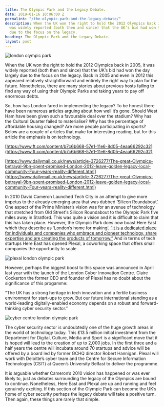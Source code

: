 ```yaml
---
title: The Olympic Park and the Legacy Debate.
date: 2019-01-16 10:06:00 Z
permalink: "/the-olympic-park-and-the-legacy-debate/"
description: When the UK won the right to hold the 2012 Olympics back in 2005, it
  was widely reported (both then and since) that the UK’s bid had won the day largely
  due to the focus on the legacy.
heading: The Olympic Park and the Legacy Debate.
layout: post
---
```


![london olympic park](/uploads/olympic%20park.jpg)

When the UK won the right to hold the 2012 Olympics back in 2005, it was widely reported (both then and since) that the UK’s bid had won the day largely due to the focus on the legacy.  Back in 2005 and even in 2012 this appeared relatively straightforward and entirely the right way to plan for the future.  Nonetheless, there are many stories about previous hosts failing to find any way of using their Olympic Parks and taking years to pay off enormous debts. 

 

So, how has London fared in implementing the legacy?  To be honest there have been numerous articles arguing about how well it’s gone.  Should West Ham have been given such a favourable deal over the stadium?  Why has the Cultural Quarter failed to materialise?  Why has the percentage of affordable housing changed?  Are more people participating in sports?  Below are a couple of articles that make for interesting reading, but for this article the emphasis is on technology. 

 

[https://www.ft.com/content/b7c6b668-57e1-11e6-8d05-4eaa66292c32](https://www.ft.com/content/b7c6b668-57e1-11e6-8d05-4eaa66292c32) 

 

[https://www.dailymail.co.uk/news/article-3726277/The-great-Olympics-betrayal-9bn-spent-promised-London-2012-leave-golden-legacy-local-community-Four-years-reality-different.html](https://www.dailymail.co.uk/news/article-3726277/The-great-Olympics-betrayal-9bn-spent-promised-London-2012-leave-golden-legacy-local-community-Four-years-reality-different.html) 

 

In 2010 David Cameron Launched Tech City in an attempt to give more impetus to the already emerging area that was dubbed ‘Silicon Roundabout’.  One aspect of the Prime Minister’s vision was for an avenue of technology that stretched from Old Street's Silicon Roundabout to the Olympic Park five miles away in Stratford.  This was quite a vision and it is difficult to claim that this has taken place.  However, the Olympic Park does now boast Here East which they describe as ‘London’s home for making’.  [“It is a dedicated place for individuals and companies who embrace and pioneer technology, share expertise and are creating the products of tomorrow.”](https://hereeast.com/about-us/)  And in terms of tech startups Here East has opened Plexal, a coworking space that offers small companies the opportunity to scale. 

![plexal london olympic park](/uploads/plexal.jpg)

However, perhaps the biggest boost to this space was announced in April last year with the launch of the London Cyber Innovation Centre.  Claire Cockerton the former CEO and founder of Plexal has no doubt about the significance of this progamme: 

 

“The UK has a strong heritage in tech innovation and a fertile business environment for start-ups to grow. But our future international standing as a world-leading digitally-enabled economy depends on a robust and forward-thinking cyber security sector.” 

 ![cyber centre london olympic park](/uploads/cybercentre.jpg)

The cyber security sector is undoubtedly one of the huge growth areas in the world of technology today.  This £13.5 million initial investment from the Department for Digital, Culture, Media and Sport is a significant move that it is hoped will lead to the creation of up to 2,000 jobs.  In the first three and a half years the centre will incubate around 70 startups and advice will be offered by a board led by former GCHQ director Robert Hannigan.  Plexal will work with Deloitte’s cyber team and the Centre for Secure Information Technologies (CSIT) at Queen’s University Belfast to deliver the programme. 

It is arguable whether Cameron’s 2010 vision has happened or was ever likely to, just as debates surrounding the legacy of the Olympics are bound to continue.  Nonetheless, Here East and Plexal are up and running and feel genuinely exciting.  If this section of the Olympic Park can become the UK’s home of cyber security perhaps the legacy debate will take a positive turn.  Then again, these things are rarely that simple. 
